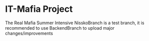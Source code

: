# IT-Mafia Project
The Real Mafia Summer Intensive
NisskoBranch is a test branch, it is recommended to use BackendBranch to upload major changes/improvements
